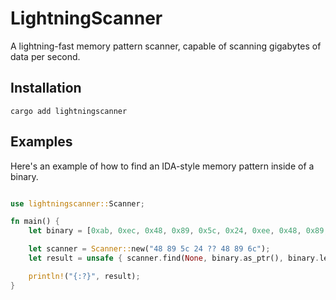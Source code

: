 # LightningScanner

A lightning-fast memory pattern scanner, capable of scanning gigabytes of data per second.

## Installation

```
cargo add lightningscanner
```

## Examples

Here's an example of how to find an IDA-style memory pattern inside of a binary.

```rust

use lightningscanner::Scanner;

fn main() {
    let binary = [0xab, 0xec, 0x48, 0x89, 0x5c, 0x24, 0xee, 0x48, 0x89, 0x6c];

    let scanner = Scanner::new("48 89 5c 24 ?? 48 89 6c");
    let result = unsafe { scanner.find(None, binary.as_ptr(), binary.len()) };

    println!("{:?}", result);
}

```
